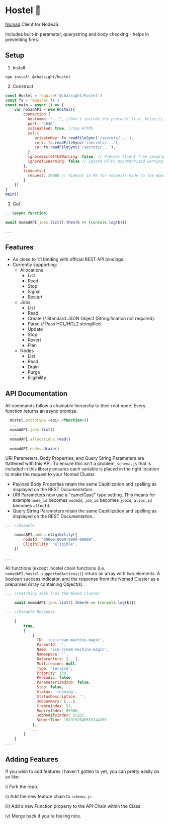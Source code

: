 # Hostel 🏨 
[Nomad](https://www.nomadproject.io/) Client for NodeJS. 

Includes built-in paramater, querystring and body checking - helps in preventing fires.

## Setup

1) Install
```shell
npm install @chatsight/hostel
```

2) Construct
```javascript
const Hostel = require('@chatsight/hostel')
const fs = require('fs')
const main = async () => {
    var nomadAPI = new Hostel({
        connection:{
          hostname: "...", //Don't include the protocol (i.e. https://) here.
          port: "4646",
          sslEnabled: true, //Use HTTPS
          ssl:{
             privateKey: fs.readFileSync('/secrets/...'),
             cert: fs.readFileSync('/secrets/...'),
             ca: fs.readFileSync('/secrets/...'),
          },
          ignoreSecretTLSWarning: false, // Prevent Client from sending SecretID if HTTP is accidently selected. Set to true to ignore.
          ignoreTLSWarning: false // Ignore HTTPS Unauthorized warning by setting to true.
        },
        timeouts:{
          request: 20000 // Timeout in MS for requests made to the Nomad Cluster.
        }
    })
}
main()
```
3) Go!
```javascript
...(async function)

await nomadAPI.jobs.list().then(k => {console.log(k)})

...
```


## Features
* As close to 1:1 binding with official REST API bindings.
* Currently supporting: 
  * Allocations
    * List
    * Read
    * Stop
    * Signal
    * Restart
  * Jobs
    * List
    * Read
    * Create // Standard JSON Object (Stringification not required).
    * Parse // Pass HCL/HCL2 stringified.
    * Update
    * Stop
    * Revert
    * Plan
  * Nodes
    * List
    * Read
    * Drain
    * Purge
    * Eligibility

## API Documentation

All commands follow a chainable hierarchy to their root node. Every function returns an async promise.

```javascript
  Hostel.prototype.<api>.<function>()
  ...
  nomadAPI.jobs.list()
  ...
  nomadAPI.allocations.read()
  ...
  nomadAPI.nodes.drain()

```

URI Parameters, Body Properties, and Query String Parameters are flattened with this API. To ensure this isn't a problem, `schema.js` that is included in this library ensures each variable is placed in the right location to make the request to your Nomad Cluster.

* Payload Body Properties retain the same Capitlization and spelling as displayed on the REST Documentation.
* URI Parameters now use a "camelCase" type setting. This means for example `node_id` becomes `nodeId`, `job_id` becomes `jobId`, `alloc_id` becomes `allocId`.
* Query String Parameters retain the same Capitlization and spelling as displayed on the REST Documentation.

```javascript
... //Example

    nomadAPI.nodes.eligibility({
        nodeId: "00000-0000-0000-00000",
        Eligibility: "eligible",
    })
    
...

```

All functions (except .hostel chain functions (i.e. `nomadAPI.hostel.supportedActions()`) return an array with two elements. A boolean success indicator, and the response from the Nomad Cluster as a preparsed Array containing Object(s).

```javascript
... //Fetching Jobs from the Nomad Cluster
    
    await nomadAPI.jobs.list().then(k => {console.log(k)})

... //Example Response
    
    [
        true, 
        [
            {
              ID: 'ice-cream-machine-magic',
              ParentID: '',
              Name: 'ice-cream-machine-magic',
              Namespace: '',
              Datacenters: [...],
              Multiregion: null,
              Type: 'service',
              Priority: 100,
              Periodic: false,
              ParameterizedJob: false,
              Stop: false,
              Status: 'running',
              StatusDescription: '',
              JobSummary: {...},
              CreateIndex: 57,
              ModifyIndex: 65306,
              JobModifyIndex: 65287,
              SubmitTime: 1619192045653244200
            },
            ...
        ]
    ]
...

```
## Adding Features

If you wish to add features I haven't gotten to yet, you can pretty easily do so like:

i) Fork the repo.

ii) Add the new feature chain to `schema.js`

iii) Add a new Function property to the API Chain within the Class.

iv) Merge back if you're feeling nice.
